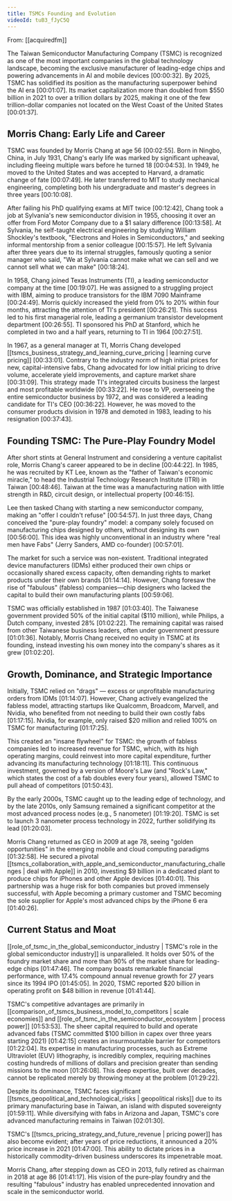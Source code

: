 ```yaml
---
title: TSMCs Founding and Evolution
videoId: tuB3_fJyC5Q
---
```


From: [[acquiredfm]] <br/> 

The Taiwan Semiconductor Manufacturing Company (TSMC) is recognized as one of the most important companies in the global technology landscape, becoming the exclusive manufacturer of leading-edge chips and powering advancements in AI and mobile devices <a class="yt-timestamp" data-t="00:00:32">[00:00:32]</a>. By 2025, TSMC has solidified its position as the manufacturing superpower behind the AI era <a class="yt-timestamp" data-t="00:01:07">[00:01:07]</a>. Its market capitalization more than doubled from $550 billion in 2021 to over a trillion dollars by 2025, making it one of the few trillion-dollar companies not located on the West Coast of the United States <a class="yt-timestamp" data-t="00:01:37">[00:01:37]</a>.

## Morris Chang: Early Life and Career

TSMC was founded by Morris Chang at age 56 <a class="yt-timestamp" data-t="00:02:55">[00:02:55]</a>. Born in Ningbo, China, in July 1931, Chang's early life was marked by significant upheaval, including fleeing multiple wars before he turned 18 <a class="yt-timestamp" data-t="00:04:53">[00:04:53]</a>. In 1949, he moved to the United States and was accepted to Harvard, a dramatic change of fate <a class="yt-timestamp" data-t="00:07:49">[00:07:49]</a>. He later transferred to MIT to study mechanical engineering, completing both his undergraduate and master's degrees in three years <a class="yt-timestamp" data-t="00:10:08">[00:10:08]</a>.

After failing his PhD qualifying exams at MIT twice <a class="yt-timestamp" data-t="00:12:42">[00:12:42]</a>, Chang took a job at Sylvania's new semiconductor division in 1955, choosing it over an offer from Ford Motor Company due to a $1 salary difference <a class="yt-timestamp" data-t="00:13:58">[00:13:58]</a>. At Sylvania, he self-taught electrical engineering by studying William Shockley's textbook, "Electrons and Holes in Semiconductors," and seeking informal mentorship from a senior colleague <a class="yt-timestamp" data-t="00:15:57">[00:15:57]</a>. He left Sylvania after three years due to its internal struggles, famously quoting a senior manager who said, "We at Sylvania cannot make what we can sell and we cannot sell what we can make" <a class="yt-timestamp" data-t="00:18:24">[00:18:24]</a>.

In 1958, Chang joined Texas Instruments (TI), a leading semiconductor company at the time <a class="yt-timestamp" data-t="00:19:07">[00:19:07]</a>. He was assigned to a struggling project with IBM, aiming to produce transistors for the IBM 7090 Mainframe <a class="yt-timestamp" data-t="00:24:49">[00:24:49]</a>. Morris quickly increased the yield from 0% to 20% within four months, attracting the attention of TI's president <a class="yt-timestamp" data-t="00:26:21">[00:26:21]</a>. This success led to his first managerial role, leading a germanium transistor development department <a class="yt-timestamp" data-t="00:26:55">[00:26:55]</a>. TI sponsored his PhD at Stanford, which he completed in two and a half years, returning to TI in 1964 <a class="yt-timestamp" data-t="00:27:51">[00:27:51]</a>.

In 1967, as a general manager at TI, Morris Chang developed [[tsmcs_business_strategy_and_learning_curve_pricing | learning curve pricing]] <a class="yt-timestamp" data-t="00:33:01">[00:33:01]</a>. Contrary to the industry norm of high initial prices for new, capital-intensive fabs, Chang advocated for low initial pricing to drive volume, accelerate yield improvements, and capture market share <a class="yt-timestamp" data-t="00:31:09">[00:31:09]</a>. This strategy made TI's integrated circuits business the largest and most profitable worldwide <a class="yt-timestamp" data-t="00:33:22">[00:33:22]</a>. He rose to VP, overseeing the entire semiconductor business by 1972, and was considered a leading candidate for TI's CEO <a class="yt-timestamp" data-t="00:36:22">[00:36:22]</a>. However, he was moved to the consumer products division in 1978 and demoted in 1983, leading to his resignation <a class="yt-timestamp" data-t="00:37:43">[00:37:43]</a>.

## Founding TSMC: The Pure-Play Foundry Model

After short stints at General Instrument and considering a venture capitalist role, Morris Chang's career appeared to be in decline <a class="yt-timestamp" data-t="00:44:22">[00:44:22]</a>. In 1985, he was recruited by KT Lee, known as the "father of Taiwan's economic miracle," to head the Industrial Technology Research Institute (ITRI) in Taiwan <a class="yt-timestamp" data-t="00:48:46">[00:48:46]</a>. Taiwan at the time was a manufacturing nation with little strength in R&D, circuit design, or intellectual property <a class="yt-timestamp" data-t="00:46:15">[00:46:15]</a>.

Lee then tasked Chang with starting a new semiconductor company, making an "offer I couldn't refuse" <a class="yt-timestamp" data-t="00:54:57">[00:54:57]</a>. In just three days, Chang conceived the "pure-play foundry" model: a company solely focused on manufacturing chips designed by others, without designing its own <a class="yt-timestamp" data-t="00:56:00">[00:56:00]</a>. This idea was highly unconventional in an industry where "real men have Fabs" (Jerry Sanders, AMD co-founder) <a class="yt-timestamp" data-t="00:57:01">[00:57:01]</a>.

The market for such a service was non-existent. Traditional integrated device manufacturers (IDMs) either produced their own chips or occasionally shared excess capacity, often demanding rights to market products under their own brands <a class="yt-timestamp" data-t="01:14:14">[01:14:14]</a>. However, Chang foresaw the rise of "fabulous" (fabless) companies—chip designers who lacked the capital to build their own manufacturing plants <a class="yt-timestamp" data-t="00:59:06">[00:59:06]</a>.

TSMC was officially established in 1987 <a class="yt-timestamp" data-t="01:03:40">[01:03:40]</a>. The Taiwanese government provided 50% of the initial capital ($110 million), while Philips, a Dutch company, invested 28% <a class="yt-timestamp" data-t="01:02:22">[01:02:22]</a>. The remaining capital was raised from other Taiwanese business leaders, often under government pressure <a class="yt-timestamp" data-t="01:01:36">[01:01:36]</a>. Notably, Morris Chang received no equity in TSMC at its founding, instead investing his own money into the company's shares as it grew <a class="yt-timestamp" data-t="01:02:20">[01:02:20]</a>.

## Growth, Dominance, and Strategic Importance

Initially, TSMC relied on "drags" — excess or unprofitable manufacturing orders from IDMs <a class="yt-timestamp" data-t="01:14:07">[01:14:07]</a>. However, Chang actively evangelized the fabless model, attracting startups like Qualcomm, Broadcom, Marvell, and Nvidia, who benefited from not needing to build their own costly fabs <a class="yt-timestamp" data-t="01:17:15">[01:17:15]</a>. Nvidia, for example, only raised $20 million and relied 100% on TSMC for manufacturing <a class="yt-timestamp" data-t="01:17:25">[01:17:25]</a>.

This created an "insane flywheel" for TSMC: the growth of fabless companies led to increased revenue for TSMC, which, with its high operating margins, could reinvest into more capital expenditure, further advancing its manufacturing technology <a class="yt-timestamp" data-t="01:18:11">[01:18:11]</a>. This continuous investment, governed by a version of Moore's Law (and "Rock's Law," which states the cost of a fab doubles every four years), allowed TSMC to pull ahead of competitors <a class="yt-timestamp" data-t="01:50:43">[01:50:43]</a>.

By the early 2000s, TSMC caught up to the leading edge of technology, and by the late 2010s, only Samsung remained a significant competitor at the most advanced process nodes (e.g., 5 nanometer) <a class="yt-timestamp" data-t="01:19:20">[01:19:20]</a>. TSMC is set to launch 3 nanometer process technology in 2022, further solidifying its lead <a class="yt-timestamp" data-t="01:20:03">[01:20:03]</a>.

Morris Chang returned as CEO in 2009 at age 78, seeing "golden opportunities" in the emerging mobile and cloud computing paradigms <a class="yt-timestamp" data-t="01:32:58">[01:32:58]</a>. He secured a pivotal [[tsmcs_collaboration_with_apple_and_semiconductor_manufacturing_challenges | deal with Apple]] in 2010, investing $9 billion in a dedicated plant to produce chips for iPhones and other Apple devices <a class="yt-timestamp" data-t="01:40:01">[01:40:01]</a>. This partnership was a huge risk for both companies but proved immensely successful, with Apple becoming a primary customer and TSMC becoming the sole supplier for Apple's most advanced chips by the iPhone 6 era <a class="yt-timestamp" data-t="01:40:26">[01:40:26]</a>.

## Current Status and Moat

[[role_of_tsmc_in_the_global_semiconductor_industry | TSMC's role in the global semiconductor industry]] is unparalleled. It holds over 50% of the foundry market share and more than 90% of the market share for leading-edge chips <a class="yt-timestamp" data-t="01:47:46">[01:47:46]</a>. The company boasts remarkable financial performance, with 17.4% compound annual revenue growth for 27 years since its 1994 IPO <a class="yt-timestamp" data-t="01:45:05">[01:45:05]</a>. In 2020, TSMC reported $20 billion in operating profit on $48 billion in revenue <a class="yt-timestamp" data-t="01:41:44">[01:41:44]</a>.

TSMC's competitive advantages are primarily in [[comparison_of_tsmcs_business_model_to_competitors | scale economies]] and [[role_of_tsmc_in_the_semiconductor_ecosystem | process power]] <a class="yt-timestamp" data-t="01:53:53">[01:53:53]</a>. The sheer capital required to build and operate advanced fabs (TSMC committed $100 billion in capex over three years starting 2021) <a class="yt-timestamp" data-t="01:42:15">[01:42:15]</a> creates an insurmountable barrier for competitors <a class="yt-timestamp" data-t="01:22:04">[01:22:04]</a>. Its expertise in manufacturing processes, such as Extreme Ultraviolet (EUV) lithography, is incredibly complex, requiring machines costing hundreds of millions of dollars and precision greater than sending missions to the moon <a class="yt-timestamp" data-t="01:26:08">[01:26:08]</a>. This deep expertise, built over decades, cannot be replicated merely by throwing money at the problem <a class="yt-timestamp" data-t="01:29:22">[01:29:22]</a>.

Despite its dominance, TSMC faces significant [[tsmcs_geopolitical_and_technological_risks | geopolitical risks]] due to its primary manufacturing base in Taiwan, an island with disputed sovereignty <a class="yt-timestamp" data-t="01:59:11">[01:59:11]</a>. While diversifying with fabs in Arizona and Japan, TSMC's core advanced manufacturing remains in Taiwan <a class="yt-timestamp" data-t="02:01:30">[02:01:30]</a>.

TSMC's [[tsmcs_pricing_strategy_and_future_revenue | pricing power]] has also become evident; after years of price reductions, it announced a 20% price increase in 2021 <a class="yt-timestamp" data-t="01:47:00">[01:47:00]</a>. This ability to dictate prices in a historically commodity-driven business underscores its impenetrable moat.

Morris Chang, after stepping down as CEO in 2013, fully retired as chairman in 2018 at age 86 <a class="yt-timestamp" data-t="01:41:17">[01:41:17]</a>. His vision of the pure-play foundry and the resulting "fabulous" industry has enabled unprecedented innovation and scale in the semiconductor world.
